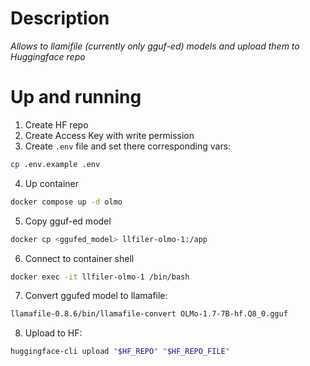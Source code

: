 # Description

*Allows to llamifile (currently only gguf-ed) models and upload them to Huggingface repo*

# Up and running

1. Create HF repo
2. Create Access Key with write permission
3. Create `.env` file and set there corresponding vars:

```sh
cp .env.example .env
```

4. Up container

```sh
docker compose up -d olmo
```

5. Copy gguf-ed model

```sh
docker cp <ggufed_model> llfiler-olmo-1:/app
```

6. Connect to container shell

```sh
docker exec -it llfiler-olmo-1 /bin/bash
```

7. Convert ggufed model to llamafile:

```sh
llamafile-0.8.6/bin/llamafile-convert OLMo-1.7-7B-hf.Q8_0.gguf
```

8. Upload to HF:

```sh
huggingface-cli upload "$HF_REPO" "$HF_REPO_FILE"
```